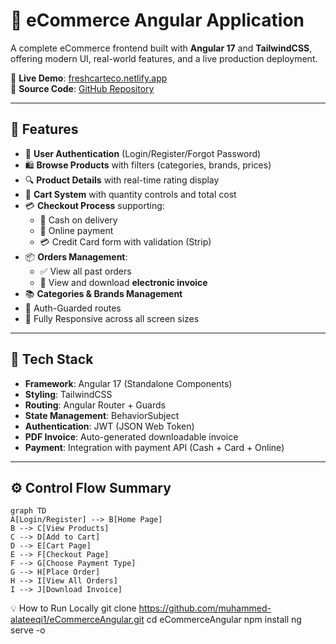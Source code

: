 # 🛒 eCommerce Angular Application

A complete eCommerce frontend built with **Angular 17** and **TailwindCSS**, offering modern UI, real-world features, and a live production deployment.

🔗 **Live Demo**: [freshcarteco.netlify.app](https://freshcarteco.netlify.app/login)  
📂 **Source Code**: [GitHub Repository](https://github.com/muhammed-alateeqi1/eCommerceAngular)

---

## 🚀 Features

- 👤 **User Authentication** (Login/Register/Forgot Password)
- 🛍️ **Browse Products** with filters (categories, brands, prices)
- 🔍 **Product Details** with real-time rating display
- 🧾 **Cart System** with quantity controls and total cost
- 💳 **Checkout Process** supporting:
  - 🔘 Cash on delivery
  - 💸 Online payment
  - 💳 Credit Card form with validation (Strip)
- 📦 **Orders Management**:
  - ✅ View all past orders
  - 📄 View and download **electronic invoice**
- 📚 **Categories & Brands Management**
- 🔐 Auth-Guarded routes
- 📲 Fully Responsive across all screen sizes

---

## 🧰 Tech Stack

- **Framework**: Angular 17 (Standalone Components)
- **Styling**: TailwindCSS
- **Routing**: Angular Router + Guards
- **State Management**: BehaviorSubject
- **Authentication**: JWT (JSON Web Token)
- **PDF Invoice**: Auto-generated downloadable invoice
- **Payment**: Integration with payment API (Cash + Card + Online)

---

## ⚙️ Control Flow Summary

```mermaid
graph TD
A[Login/Register] --> B[Home Page]
B --> C[View Products]
C --> D[Add to Cart]
D --> E[Cart Page]
E --> F[Checkout Page]
F --> G[Choose Payment Type]
G --> H[Place Order]
H --> I[View All Orders]
I --> J[Download Invoice]
```
💡 How to Run Locally
git clone https://github.com/muhammed-alateeqi1/eCommerceAngular.git
cd eCommerceAngular
npm install
ng serve -o

